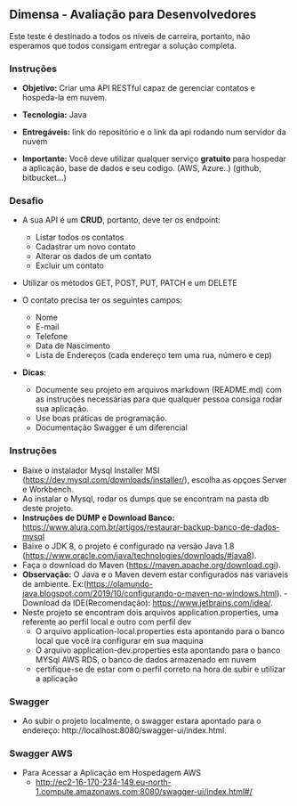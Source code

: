 
## Dimensa - Avaliação para Desenvolvedores
Este teste é destinado a todos os níveis de carreira, portanto, não esperamos que todos consigam entregar a solução completa.

### Instruções

- **Objetivo:** Criar uma API RESTful capaz de gerenciar contatos e hospeda-la em nuvem.
- **Tecnologia:** Java
- **Entregáveis:** link do repositório e o link da api rodando num servidor da nuvem

- **Importante:**
  Você deve utilizar qualquer serviço **gratuito** para hospedar a aplicação, base de dados e seu codigo.
  (AWS, Azure..) (github, bitbucket...)

### Desafio

- A sua API é um **CRUD**, portanto, deve ter os endpoint:
    - Listar todos os contatos
    - Cadastrar um novo contato
    - Alterar os dados de um contato
    - Excluir um contato

- Utilizar os métodos GET, POST, PUT, PATCH e um DELETE

- O contato precisa ter os seguintes campos:
    - Nome
    - E-mail
    - Telefone
    - Data de Nascimento
    - Lista de Endereços (cada endereço tem uma rua, número e cep)

- **Dicas**:
    - Documente seu projeto em arquivos markdown (README.md) com as instruções necessárias para que qualquer pessoa consiga rodar sua aplicação.
    - Use boas práticas de programação.
    - Documentação Swagger é um diferencial


### Instruções

- Baixe o instalador Mysql Installer MSI (https://dev.mysql.com/downloads/installer/), escolha as opçoes Server e Workbench.
- Ao instalar o Mysql, rodar os dumps que se encontram na pasta db deste projeto.
- **Instruções de DUMP e Download Banco:** https://www.alura.com.br/artigos/restaurar-backup-banco-de-dados-mysql
- Baixe o JDK 8, o projeto é configurado na versão Java 1.8 (https://www.oracle.com/java/technologies/downloads/#java8).
- Faça o download do Maven (https://maven.apache.org/download.cgi).
- **Observação:** O Java e o Maven devem estar configurados nas variaveis de ambiente. Ex:(https://olamundo-java.blogspot.com/2019/10/configurando-o-maven-no-windows.html).
  -Download da IDE(Recomendação): https://www.jetbrains.com/idea/.
- Neste projeto se encontram dois arquivos application.properties, uma referente ao perfil local e outro com perfil dev
  - O arquivo application-local.properties esta apontando para o banco local que você ira configurar em sua maquina 
  - O arquivo application-dev.properties esta apontando para o banco MYSql AWS RDS, o banco de dados armazenado em nuvem
  - certifique-se de estar com o perfil correto na hora de subir e utilizar a aplicação

### Swagger
- Ao subir o projeto localmente, o swagger estara apontado para o endereço: http://localhost:8080/swagger-ui/index.html.

### Swagger AWS
- Para Acessar a Aplicação em Hospedagem AWS
  - http://ec2-16-170-234-149.eu-north-1.compute.amazonaws.com:8080/swagger-ui/index.html#/
